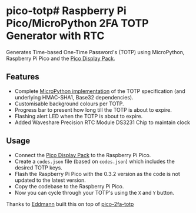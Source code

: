 # pico-totp# Raspberry Pi Pico/MicroPython 2FA TOTP Generator with RTC

Generates Time-based One-Time Password's (TOTP) using MicroPython, Raspberry Pi Pico and the [Pico Display Pack](https://shop.pimoroni.com/products/pico-display-pack).

## Features

- Complete [MicroPython implementation](totp) of the TOTP specification (and underlying HMAC-SHA1, Base32 dependencies).
- Customisable background colours per TOTP.
- Progress bar to present how long till the TOTP is about to expire.
- Flashing alert LED when the TOTP is about to expire.
- Added Waveshare Precision RTC Module DS3231 Chip to maintain clock

## Usage

- Connect the [Pico Display Pack](https://shop.pimoroni.com/products/pico-display-pack) to the Raspberry Pi Pico.
- Create a `codes.json` file (based on `codes.json`) which includes the desired TOTP keys.
- Flash the Raspberry Pi Pico with the 0.3.2 version as the code is not updated to the latest version.
- Copy the codebase to the Raspberry Pi Pico.
- Now you can cycle through your TOTP's using the `X` and `Y` button.

Thanks to [Eddmann](https://github.com/eddmann) built this on top of [pico-2fa-totp](https://github.com/eddmann/pico-2fa-totp)